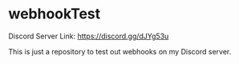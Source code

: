 # webhookTest
Discord Server Link: https://discord.gg/dJYg53u

This is just a repository to test out webhooks on my Discord server.
